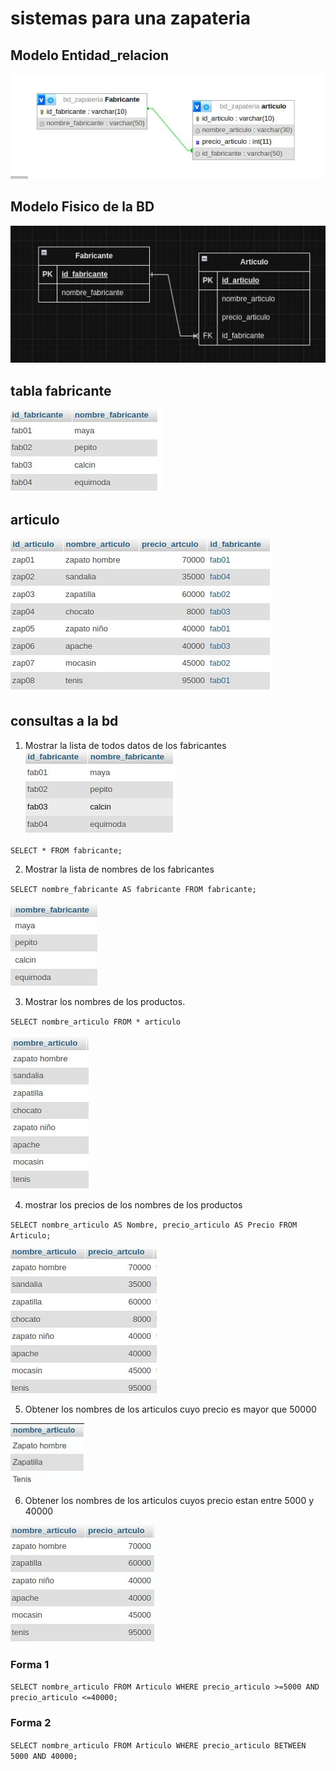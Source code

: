 # sistemas para una zapateria 

## Modelo Entidad_relacion

![modelo entidad_relacion](img/screen.jpg "Modelo entidad-relacion")

## Modelo Fisico de la BD

![modelo fisico](img/screen01.jpg "modelo fisico de la Bd")

## tabla fabricante

![tabla fabricante](img/fabricante.jpg "tabla fabricante")

## articulo 
![articulo](img/articulo.jpg "articulo")

## consultas a la bd

1. Mostrar la lista de todos datos de los fabricantes
![consulta](img/consulta1.jpg "consulta2")

`SELECT * FROM fabricante;`

2. Mostrar la lista de nombres de los fabricantes 

`SELECT nombre_fabricante AS fabricante FROM fabricante;`

![consulta](img/consulta2.jpg "consulta2")

3. Mostrar los nombres de los productos.

`SELECT nombre_articulo FROM * articulo`

![consulta3](img/consulta3.jpg "consulta3")

4. mostrar los precios de los nombres de los productos

`SELECT nombre_articulo AS Nombre, precio_articulo AS Precio FROM Articulo;`

![consulta4](img/consulta4.jpg)

5. Obtener los nombres de los articulos cuyo precio es mayor que 50000


![consulta5](img/consulta5.jpg)

6. Obtener los nombres de los articulos cuyos precio estan entre 5000 y 40000

![consulta6](img/consulta6.jpg)

### Forma 1

`SELECT nombre_articulo FROM Articulo WHERE precio_articulo >=5000 AND precio_articulo <=40000;`

### Forma 2

`SELECT nombre_articulo FROM Articulo WHERE precio_articulo BETWEEN 5000 AND 40000;`
